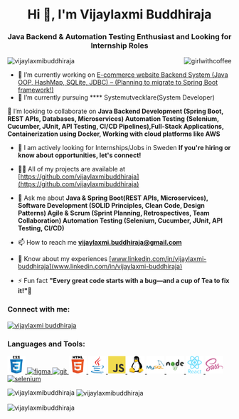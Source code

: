 <h1 align="center">Hi 👋, I'm Vijaylaxmi Buddhiraja</h1>
<h3 align="center">Java Backend & Automation Testing Enthusiast and Looking for Internship Roles</h3>

<img align="right" alt ="girlwithcoffee" widht="200" src="https://github.com/user-attachments/assets/6e49af7f-0561-4720-a124-70e6201872fc">




<p align="left"> <img src="https://komarev.com/ghpvc/?username=vijaylaxmibuddhiraja&label=Profile%20views&color=0e75b6&style=flat" alt="vijaylaxmibuddhiraja" /> </p>

- 🔭 I’m currently working on [E-commerce website Backend System (Java OOP, HashMap, SQLite, JDBC) – (Planning to migrate to Spring Boot framework!)](https://github.com/vijaylaxmibuddhiraja/GizmoGrid_Ecommerce.git)
- 🌱 I’m currently pursuing **** Systemutvecklare(System Developer)

 👯 I’m looking to collaborate on **Java Backend Development (Spring Boot, REST APIs, Databases, Microservices) Automation Testing (Selenium, Cucumber, JUnit, API Testing, CI/CD Pipelines),Full-Stack Applications, Containerization using Docker, Working with cloud platforms like AWS**

- 🤝 I am actively looking for Internships/Jobs in Sweden **If you're hiring or know about opportunities, let's connect!**

- 👨‍💻 All of my projects are available at [https://github.com/vijaylaxmibuddhiraja](https://github.com/vijaylaxmibuddhiraja)


- 💬 Ask me about **Java & Spring Boot(REST APIs, Microservices), Software Development (SOLID Principles, Clean Code, Design Patterns) Agile & Scrum (Sprint Planning, Retrospectives, Team Collaboration) Automation Testing (Selenium, Cucumber, JUnit, API Testing, CI/CD)**

- 📫 How to reach me **vijaylaxmi.buddhiraja@gmail.com**

- 📄 Know about my experiences [www.linkedin.com/in/vijaylaxmi-buddhiraja](www.linkedin.com/in/vijaylaxmi-buddhiraja)

- ⚡ Fun fact **"Every great code starts with a bug—and a cup of Tea to fix it!"🚀**

<h3 align="left">Connect with me:</h3>
<p align="left">
<a href="https://linkedin.com/in/vijaylaxmi buddhiraja" target="blank"><img align="center" src="https://raw.githubusercontent.com/rahuldkjain/github-profile-readme-generator/master/src/images/icons/Social/linked-in-alt.svg" alt="vijaylaxmi buddhiraja" height="30" width="40" /></a>
</p>

<h3 align="left">Languages and Tools:</h3>
<p align="left"> <a href="https://www.w3schools.com/css/" target="_blank" rel="noreferrer"> <img src="https://raw.githubusercontent.com/devicons/devicon/master/icons/css3/css3-original-wordmark.svg" alt="css3" width="40" height="40"/> </a> <a href="https://www.figma.com/" target="_blank" rel="noreferrer"> <img src="https://www.vectorlogo.zone/logos/figma/figma-icon.svg" alt="figma" width="40" height="40"/> </a> <a href="https://git-scm.com/" target="_blank" rel="noreferrer"> <img src="https://www.vectorlogo.zone/logos/git-scm/git-scm-icon.svg" alt="git" width="40" height="40"/> </a> <a href="https://www.w3.org/html/" target="_blank" rel="noreferrer"> <img src="https://raw.githubusercontent.com/devicons/devicon/master/icons/html5/html5-original-wordmark.svg" alt="html5" width="40" height="40"/> </a> <a href="https://www.java.com" target="_blank" rel="noreferrer"> <img src="https://raw.githubusercontent.com/devicons/devicon/master/icons/java/java-original.svg" alt="java" width="40" height="40"/> </a> <a href="https://developer.mozilla.org/en-US/docs/Web/JavaScript" target="_blank" rel="noreferrer"> <img src="https://raw.githubusercontent.com/devicons/devicon/master/icons/javascript/javascript-original.svg" alt="javascript" width="40" height="40"/> </a> <a href="https://www.linux.org/" target="_blank" rel="noreferrer"> <img src="https://raw.githubusercontent.com/devicons/devicon/master/icons/linux/linux-original.svg" alt="linux" width="40" height="40"/> </a> <a href="https://www.mysql.com/" target="_blank" rel="noreferrer"> <img src="https://raw.githubusercontent.com/devicons/devicon/master/icons/mysql/mysql-original-wordmark.svg" alt="mysql" width="40" height="40"/> </a> <a href="https://nodejs.org" target="_blank" rel="noreferrer"> <img src="https://raw.githubusercontent.com/devicons/devicon/master/icons/nodejs/nodejs-original-wordmark.svg" alt="nodejs" width="40" height="40"/> </a> <a href="https://reactjs.org/" target="_blank" rel="noreferrer"> <img src="https://raw.githubusercontent.com/devicons/devicon/master/icons/react/react-original-wordmark.svg" alt="react" width="40" height="40"/> </a> <a href="https://sass-lang.com" target="_blank" rel="noreferrer"> <img src="https://raw.githubusercontent.com/devicons/devicon/master/icons/sass/sass-original.svg" alt="sass" width="40" height="40"/> </a> <a href="https://www.selenium.dev" target="_blank" rel="noreferrer"> <img src="https://raw.githubusercontent.com/detain/svg-logos/780f25886640cef088af994181646db2f6b1a3f8/svg/selenium-logo.svg" alt="selenium" width="40" height="40"/> </a> </p>

<p><img align="left" src="https://github-readme-stats.vercel.app/api/top-langs?username=vijaylaxmibuddhiraja&show_icons=true&locale=en&layout=compact" alt="vijaylaxmibuddhiraja" /></p>

<p>&nbsp;<img align="center" src="https://github-readme-stats.vercel.app/api?username=vijaylaxmibuddhiraja&show_icons=true&locale=en" alt="vijaylaxmibuddhiraja" /></p>

<p><img align="center" src="https://github-readme-streak-stats.herokuapp.com/?user=vijaylaxmibuddhiraja&" alt="vijaylaxmibuddhiraja" /></p>
